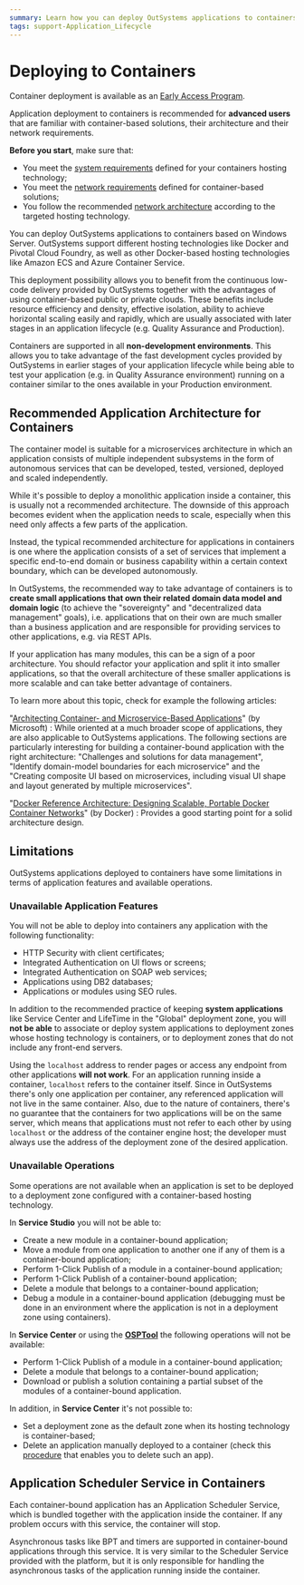 ```yaml
---
summary: Learn how you can deploy OutSystems applications to containers (for advanced users).
tags: support-Application_Lifecycle
---
```


# Deploying to Containers

<div class="warning" markdown="1">

Container deployment is available as an [Early Access Program](<https://www.outsystems.com/goto/technical-preview>).

Application deployment to containers is recommended for **advanced users** that are familiar with container-based solutions, their architecture and their network requirements.

</div>

<div class="info" markdown="1">

**Before you start**, make sure that:

* You meet the [system requirements](<https://success.outsystems.com/Support/Archive/11/OutSystems_Platform_system_requirements#Containers_considerations>) defined for your containers hosting technology;
* You meet the [network requirements](<https://success.outsystems.com/Support/Archive/11/OutSystems_network_requirements#Containers_considerations>) defined for container-based solutions;
* You follow the recommended [network architecture](<architecture.md>) according to the targeted hosting technology.

</div>

You can deploy OutSystems applications to containers based on Windows Server. OutSystems support different hosting technologies like Docker and Pivotal Cloud Foundry, as well as other Docker-based hosting technologies like Amazon ECS and Azure Container Service.

This deployment possibility allows you to benefit from the continuous low-code delivery provided by OutSystems together with the advantages of using container-based public or private clouds. These benefits include resource efficiency and density, effective isolation, ability to achieve horizontal scaling easily and rapidly, which are usually associated with later stages in an application lifecycle (e.g. Quality Assurance and Production). 

Containers are supported in all **non-development environments**. This allows you to take advantage of the fast development cycles provided by OutSystems in earlier stages of your application lifecycle while being able to test your application (e.g. in Quality Assurance environment) running on a container similar to the ones available in your Production environment.

## Recommended Application Architecture for Containers

The container model is suitable for a microservices architecture in which an application consists of multiple independent subsystems in the form of autonomous services that can be developed, tested, versioned, deployed and scaled independently.

While it's possible to deploy a monolithic application inside a container, this is usually not a recommended architecture. The downside of this approach becomes evident when the application needs to scale, especially when this need only affects a few parts of the application.

Instead, the typical recommended architecture for applications in containers is one where the application consists of a set of services that implement a specific end-to-end domain or business capability within a certain context boundary, which can be developed autonomously. 

In OutSystems, the recommended way to take advantage of containers is to **create small applications that own their related domain data model and domain logic** (to achieve the "sovereignty" and "decentralized data management" goals), i.e. applications that on their own are much smaller than a business application and are responsible for providing services to other applications, e.g. via REST APIs.

If your application has many modules, this can be a sign of a poor architecture. You should refactor your application and split it into smaller applications, so that the overall architecture of these smaller applications is more scalable and can take better advantage of containers.

To learn more about this topic, check for example the following articles:

"[Architecting Container- and Microservice-Based Applications](<https://docs.microsoft.com/en-us/dotnet/standard/microservices-architecture/architect-microservice-container-applications/>)" (by Microsoft)
:   While oriented at a much broader scope of applications, they are also applicable to OutSystems applications. The following sections are particularly interesting for building a container-bound application with the right architecture: "Challenges and solutions for data management", "Identify domain-model boundaries for each microservice" and the "Creating composite UI based on microservices, including visual UI shape and layout generated by multiple microservices".

"[Docker Reference Architecture: Designing Scalable, Portable Docker Container Networks](<https://success.docker.com/article/networking>)" (by Docker)
:   Provides a good starting point for a solid architecture design.


## Limitations

OutSystems applications deployed to containers have some limitations in terms of application features and available operations.

### Unavailable Application Features

You will not be able to deploy into containers any application with the following functionality:

* HTTP Security with client certificates;
* Integrated Authentication on UI flows or screens;
* Integrated Authentication on SOAP web services;
* Applications using DB2 databases;
* Applications or modules using SEO rules.

In addition to the recommended practice of keeping **system applications** like Service Center and LifeTime in the "Global" deployment zone, you will **not be able** to associate or deploy system applications to deployment zones whose hosting technology is containers, or to deployment zones that do not include any front-end servers.

Using the `localhost` address to render pages or access any endpoint from other applications **will not work**. For an application running inside a container, `localhost` refers to the container itself. Since in OutSystems there's only  one application per container, any referenced application will not live in the same container. Also, due to the nature of containers, there's no guarantee that the containers for two applications will be on the same server, which means that applications must not refer to each other by using `localhost` or the address of the container engine host; the  developer must always use the address of the deployment zone of the desired application.

### Unavailable Operations

Some operations are not available when an application is set to be deployed to a deployment zone configured with a container-based hosting technology.

In **Service Studio** you will not be able to:

* Create a new module in a container-bound application;
* Move a module from one application to another one if any of them is a container-bound application;
* Perform 1-Click Publish of a module in a container-bound application;
* Perform 1-Click Publish of a container-bound application;
* Delete a module that belongs to a container-bound application;
* Debug a module in a container-bound application (debugging must be done in an environment where the application is not in a deployment zone using containers).

In **Service Center** or using the [**OSPTool**](<https://success.outsystems.com/Support/Enterprise_Customers/Installation/Unattended_Installation_and_Upgrade/Solution_Pack_Tool_(OSPTool)_Command_Line_Reference>) the following operations will not be available:

* Perform 1-Click Publish of a module in a container-bound application;
* Delete a module that belongs to a container-bound application;
* Download or publish a solution containing a partial subset of the modules of a container-bound application.

In addition, in **Service Center** it's not possible to:

* Set a deployment zone as the default zone when its hosting technology is container-based;
* Delete an application manually deployed to a container (check this [procedure](https://success.outsystems.com/Support/Enterprise_Customers/Maintenance_and_Operations/Deleting_an_application_that_is_manually_deployed_to_a_container) that enables you to delete such an app).

## Application Scheduler Service in Containers

Each container-bound application has an Application Scheduler Service, which is bundled together with the application inside the container. If any problem occurs with this service, the container will stop.

Asynchronous tasks like BPT and timers are supported in container-bound applications through this service. It is very similar to the Scheduler Service provided with the platform, but it is only responsible for handling the asynchronous tasks of the application running inside the container.
